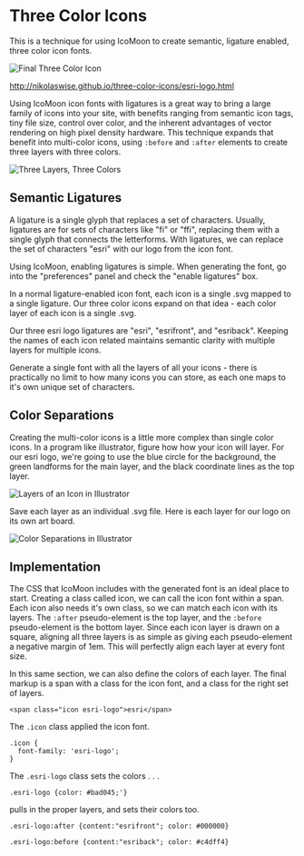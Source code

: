 # Three Color Icons
This is a technique for using IcoMoon to create semantic, ligature enabled, three color icon fonts.

![Final Three Color Icon](https://raw.github.com/nikolaswise/three-color-icons/master/images/final.png)

http://nikolaswise.github.io/three-color-icons/esri-logo.html

Using IcoMoon icon fonts with ligatures is a great way to bring a large family of icons into your site, with benefits ranging from semantic icon tags, tiny file size, control over color, and the inherent advantages of vector rendering on high pixel density hardware. This technique expands that benefit into multi-color icons, using ``:before`` and ``:after`` elements to create three layers with three colors. 

![Three Layers, Three Colors](https://raw.github.com/nikolaswise/three-color-icons/master/images/three-layers.png)

## Semantic Ligatures
A ligature is a single glyph that replaces a set of characters. Usually, ligatures are for sets of characters like "fi" or "ffi", replacing them with a single glyph that connects the letterforms. With ligatures, we can replace the set of characters "esri" with our logo from the icon font. 

Using IcoMoon, enabling ligatures is simple. When generating the font, go into the "preferences" panel and check the "enable ligatures" box. 

In a normal ligature-enabled icon font, each icon is a single .svg mapped to a single ligature. Our three color icons expand on that idea - each color layer of each icon is a single .svg. 

Our three esri logo ligatures are "esri", "esrifront", and "esriback". Keeping the names of each icon related maintains semantic clarity with multiple layers for multiple icons.

Generate a single font with all the layers of all your icons - there is practically no limit to how many icons you can store, as each one maps to it's own unique set of characters. 

## Color Separations
Creating the multi-color icons is a little more complex than single color icons. In a program like illustrator, figure how how your icon will layer. For our esri logo, we're going to use the blue circle for the background, the green landforms for the main layer, and the black coordinate lines as the top layer. 

![Layers of an Icon in Illustrator](https://raw.github.com/nikolaswise/three-color-icons/master/images/layers.png)

Save each layer as an individual .svg file. Here is each layer for our logo on its own art board.

![Color Separations in Illustrator](https://raw.github.com/nikolaswise/three-color-icons/master/images/separations.png)

## Implementation
The CSS that IcoMoon includes with the generated font is an ideal place to start. Creating a class called icon, we can call the icon font within a span. Each icon also needs it's own class, so we can match each icon with its layers. The ``:after`` pseudo-element is the top layer, and the ``:before`` pseudo-element is the bottom layer. Since each icon layer is drawn on a square, aligning all three layers is as simple as giving each pseudo-element a negative margin of 1em. This will perfectly align each  layer at every font size.

In this same section, we can also define the colors of each layer. The final markup is a span with a class for the icon font, and a class for the right set of layers.

```
<span class="icon esri-logo">esri</span>	
```
The ``.icon`` class applied the icon font.
```
.icon {
  font-family: 'esri-logo';
}
```
The ``.esri-logo`` class sets the colors . . .
```
.esri-logo {color: #bad045;'}
```
pulls in the proper layers, and sets their colors too.
```
.esri-logo:after {content:"esrifront"; color: #000000}

.esri-logo:before {content:"esriback"; color: #c4dff4}
```
